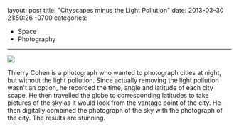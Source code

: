 layout: post
title:  "Cityscapes minus the Light Pollution"
date:   2013-03-30 21:50:26 -0700
categories:
  - Space
  - Photography
---

  ![](/attachments/2cddccaa8366ca6fa9fcb3e62806ff50/image.png)  

 Thierry Cohen is a photograph who wanted to photograph cities at night, but without the light pollution. Since actually removing the light pollution wasn't an option, he recorded the time, angle and latitude of each city scape. He then travelled the globe to corresponding latitudes to take pictures of the sky as it would look from the vantage point of the city. He then digitally combined the photograph of the sky with the photograph of the city. The results are stunning.

 

